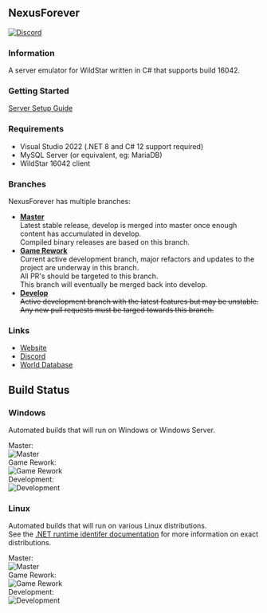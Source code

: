 ## NexusForever
[![Discord](https://img.shields.io/discord/499473932131500034.svg?style=flat&logo=discord)](https://discord.gg/8wT3GEQ)

### Information
A server emulator for WildStar written in C# that supports build 16042.

### Getting Started
[Server Setup Guide](https://www.emulator.ws/installation/server-install-guide-windows)

### Requirements
 * Visual Studio 2022 (.NET 8 and C# 12 support required)
 * MySQL Server (or equivalent, eg: MariaDB)
 * WildStar 16042 client

### Branches
NexusForever has multiple branches:
* **[Master](https://github.com/NexusForever/NexusForever/tree/master)**  
Latest stable release, develop is merged into master once enough content has accumulated in develop.  
Compiled binary releases are based on this branch.
* **[Game Rework](https://github.com/NexusForever/NexusForever/tree/game_rework)**  
Current active development branch, major refactors and updates to the project are underway in this branch.  
All PR's should be targeted to this branch.  
This branch will eventually be merged back into develop.  
* **[Develop](https://github.com/NexusForever/NexusForever/tree/develop)**  
~~Active development branch with the latest features but may be unstable.  
Any new pull requests must be targed towards this branch.~~

### Links
 * [Website](https://emulator.ws)
 * [Discord](https://discord.gg/8wT3GEQ)
 * [World Database](https://github.com/NexusForever/NexusForever.WorldDatabase)

## Build Status
### Windows
Automated builds that will run on Windows or Windows Server.

Master:  
![Master](https://dev.azure.com/NexusForever/NexusForever/_apis/build/status/NexusForever%20Master%20Windows)  
Game Rework:  
![Game Rework](https://dev.azure.com/NexusForever/NexusForever/_apis/build/status/NexusForever%20Develop%20Windows?branchName=game_rework)  
Development:  
![Development](https://dev.azure.com/NexusForever/NexusForever/_apis/build/status/NexusForever%20Develop%20Windows?branchName=develop)
### Linux
Automated builds that will run on various Linux distributions.  
See the [.NET runtime identifer documentation](https://docs.microsoft.com/en-us/dotnet/core/rid-catalog#linux-rids)  for more information on exact distributions.

Master:  
![Master](https://dev.azure.com/NexusForever/NexusForever/_apis/build/status/NexusForever%20Master%20Linux)  
Game Rework:  
![Game Rework](https://dev.azure.com/NexusForever/NexusForever/_apis/build/status/NexusForever%20Develop%20Linux?branchName=game_rework)  
Development:  
![Development](https://dev.azure.com/NexusForever/NexusForever/_apis/build/status/NexusForever%20Develop%20Linux?branchName=develop)

